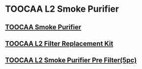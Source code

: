 ﻿---
sidebar_position: 5
sidebar_label: TOOCAA L2 Smoke Purifier
---
# TOOCAA L2 Smoke Purifier
## [TOOCAA Smoke Purifier](https://wiki.toocaa.com/en/toocaa-l2/TOOCAA-L2-Accessories/Smoke%20Purifier/smoke-purifier)
## [TOOCAA L2 Filter Replacement Kit](https://wiki.toocaa.com/en/toocaa-l2/TOOCAA-L2-Accessories/Smoke%20Purifier/filter-replacement-kit)
## [TOOCAA L2 Smoke Purifier Pre Filter(5pc)](https://wiki.toocaa.com/en/toocaa-l2/TOOCAA-L2-Accessories/Smoke%20Purifier/smoke-purifier-pre-filter-5pc)
